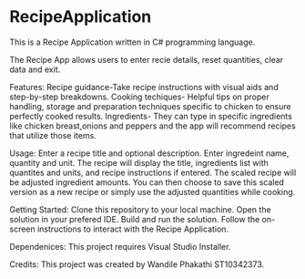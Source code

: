 # RecipeApplication
This is a Recipe Application written in C# programming language.

The Recipe App allows users to enter recie details, reset quantities, clear data and exit. 

Features: 
Recipe guidance-Take recipe instructions with visual aids and step-by-step breakdowns.
Cooking techiques- Helpful tips on proper handling, storage and preparation techniques specific to chicken to ensure perfectly cooked results.
Ingredients- They can type in specific ingredients like chicken breast,onions and peppers and the app will recommend recipes that utilize those items.

Usage:
Enter a recipe title and optional description.
Enter ingredeint name, quantity and unit.
The recipe will display the title, ingredients list with quantites and units, and recipe instructions if entered.
The scaled recipe will be adjusted ingredient amounts. You can then choose to save this scaled version as a new recipe or simply use the adjusted quantities while cooking. 

Getting Started:
Clone this repository to your local machine.
Open the solution in your prefered IDE.
Build and run the solution.
Follow the on-screen instructions to interact with the Recipe Application.

Dependenices:
This project requires Visual Studio Installer.

Credits:
This project was created by Wandile Phakathi ST10342373.
